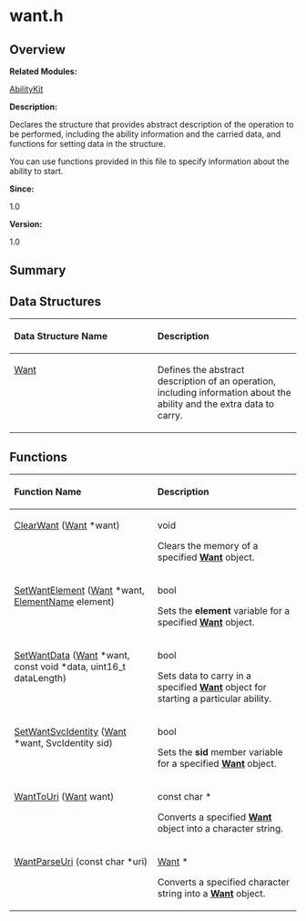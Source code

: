 # want.h<a name="ZH-CN_TOPIC_0000001054799587"></a>

## **Overview**<a name="section1966378519093528"></a>

**Related Modules:**

[AbilityKit](AbilityKit.md)

**Description:**

Declares the structure that provides abstract description of the operation to be performed, including the ability information and the carried data, and functions for setting data in the structure. 

You can use functions provided in this file to specify information about the ability to start.

**Since:**

1.0

**Version:**

1.0

## **Summary**<a name="section1112523791093528"></a>

## Data Structures<a name="nested-classes"></a>

<a name="table11835348093528"></a>
<table><thead align="left"><tr id="row642900649093528"><th class="cellrowborder" valign="top" width="50%" id="mcps1.1.3.1.1"><p id="p1324983084093528"><a name="p1324983084093528"></a><a name="p1324983084093528"></a>Data Structure Name</p>
</th>
<th class="cellrowborder" valign="top" width="50%" id="mcps1.1.3.1.2"><p id="p613769340093528"><a name="p613769340093528"></a><a name="p613769340093528"></a>Description</p>
</th>
</tr>
</thead>
<tbody><tr id="row1634031208093528"><td class="cellrowborder" valign="top" width="50%" headers="mcps1.1.3.1.1 "><p id="p2066174009093528"><a name="p2066174009093528"></a><a name="p2066174009093528"></a><a href="Want.md">Want</a></p>
</td>
<td class="cellrowborder" valign="top" width="50%" headers="mcps1.1.3.1.2 "><p id="p1906083816093528"><a name="p1906083816093528"></a><a name="p1906083816093528"></a>Defines the abstract description of an operation, including information about the ability and the extra data to carry. </p>
</td>
</tr>
</tbody>
</table>

## Functions<a name="func-members"></a>

<a name="table1610534067093528"></a>
<table><thead align="left"><tr id="row1949411591093528"><th class="cellrowborder" valign="top" width="50%" id="mcps1.1.3.1.1"><p id="p753652029093528"><a name="p753652029093528"></a><a name="p753652029093528"></a>Function Name</p>
</th>
<th class="cellrowborder" valign="top" width="50%" id="mcps1.1.3.1.2"><p id="p649253249093528"><a name="p649253249093528"></a><a name="p649253249093528"></a>Description</p>
</th>
</tr>
</thead>
<tbody><tr id="row713626832093528"><td class="cellrowborder" valign="top" width="50%" headers="mcps1.1.3.1.1 "><p id="p1511465948093528"><a name="p1511465948093528"></a><a name="p1511465948093528"></a><a href="AbilityKit.md#ga62ca448e092c81497ffdd1f0b1c56938">ClearWant</a> (<a href="Want.md">Want</a> *want)</p>
</td>
<td class="cellrowborder" valign="top" width="50%" headers="mcps1.1.3.1.2 "><p id="p2038546370093528"><a name="p2038546370093528"></a><a name="p2038546370093528"></a>void&nbsp;</p>
<p id="p177132328093528"><a name="p177132328093528"></a><a name="p177132328093528"></a>Clears the memory of a specified <strong id="b1323142701093528"><a name="b1323142701093528"></a><a name="b1323142701093528"></a><a href="Want.md">Want</a></strong> object. </p>
</td>
</tr>
<tr id="row1878033273093528"><td class="cellrowborder" valign="top" width="50%" headers="mcps1.1.3.1.1 "><p id="p1336388561093528"><a name="p1336388561093528"></a><a name="p1336388561093528"></a><a href="AbilityKit.md#ga65f4d2eab99497e496dcd493bd0d047e">SetWantElement</a> (<a href="Want.md">Want</a> *want, <a href="ElementName.md">ElementName</a> element)</p>
</td>
<td class="cellrowborder" valign="top" width="50%" headers="mcps1.1.3.1.2 "><p id="p1814493311093528"><a name="p1814493311093528"></a><a name="p1814493311093528"></a>bool&nbsp;</p>
<p id="p1869179729093528"><a name="p1869179729093528"></a><a name="p1869179729093528"></a>Sets the <strong id="b2025441398093528"><a name="b2025441398093528"></a><a name="b2025441398093528"></a>element</strong> variable for a specified <strong id="b1271515273093528"><a name="b1271515273093528"></a><a name="b1271515273093528"></a><a href="Want.md">Want</a></strong> object. </p>
</td>
</tr>
<tr id="row1651537355093528"><td class="cellrowborder" valign="top" width="50%" headers="mcps1.1.3.1.1 "><p id="p2076259577093528"><a name="p2076259577093528"></a><a name="p2076259577093528"></a><a href="AbilityKit.md#ga89a719b5f730bc5fde9f637a5ed630c9">SetWantData</a> (<a href="Want.md">Want</a> *want, const void *data, uint16_t dataLength)</p>
</td>
<td class="cellrowborder" valign="top" width="50%" headers="mcps1.1.3.1.2 "><p id="p1533105285093528"><a name="p1533105285093528"></a><a name="p1533105285093528"></a>bool&nbsp;</p>
<p id="p2017229025093528"><a name="p2017229025093528"></a><a name="p2017229025093528"></a>Sets data to carry in a specified <strong id="b535717527093528"><a name="b535717527093528"></a><a name="b535717527093528"></a><a href="Want.md">Want</a></strong> object for starting a particular ability. </p>
</td>
</tr>
<tr id="row408465509093528"><td class="cellrowborder" valign="top" width="50%" headers="mcps1.1.3.1.1 "><p id="p118274325093528"><a name="p118274325093528"></a><a name="p118274325093528"></a><a href="AbilityKit.md#gab8e5fac952fc6407f20cd9b7185d3a65">SetWantSvcIdentity</a> (<a href="Want.md">Want</a> *want, SvcIdentity sid)</p>
</td>
<td class="cellrowborder" valign="top" width="50%" headers="mcps1.1.3.1.2 "><p id="p310795849093528"><a name="p310795849093528"></a><a name="p310795849093528"></a>bool&nbsp;</p>
<p id="p1609160887093528"><a name="p1609160887093528"></a><a name="p1609160887093528"></a>Sets the <strong id="b613162487093528"><a name="b613162487093528"></a><a name="b613162487093528"></a>sid</strong> member variable for a specified <strong id="b1007041193093528"><a name="b1007041193093528"></a><a name="b1007041193093528"></a><a href="Want.md">Want</a></strong> object. </p>
</td>
</tr>
<tr id="row238410249093528"><td class="cellrowborder" valign="top" width="50%" headers="mcps1.1.3.1.1 "><p id="p2045438127093528"><a name="p2045438127093528"></a><a name="p2045438127093528"></a><a href="AbilityKit.md#ga31adc60981c10b22d0e9bbdc7126d17c">WantToUri</a> (<a href="Want.md">Want</a> want)</p>
</td>
<td class="cellrowborder" valign="top" width="50%" headers="mcps1.1.3.1.2 "><p id="p1046589400093528"><a name="p1046589400093528"></a><a name="p1046589400093528"></a>const char *&nbsp;</p>
<p id="p1018371209093528"><a name="p1018371209093528"></a><a name="p1018371209093528"></a>Converts a specified <strong id="b854825587093528"><a name="b854825587093528"></a><a name="b854825587093528"></a><a href="Want.md">Want</a></strong> object into a character string. </p>
</td>
</tr>
<tr id="row430738677093528"><td class="cellrowborder" valign="top" width="50%" headers="mcps1.1.3.1.1 "><p id="p621822145093528"><a name="p621822145093528"></a><a name="p621822145093528"></a><a href="AbilityKit.md#ga43226d0858faa92e83bea33aaf4b614c">WantParseUri</a> (const char *uri)</p>
</td>
<td class="cellrowborder" valign="top" width="50%" headers="mcps1.1.3.1.2 "><p id="p634980377093528"><a name="p634980377093528"></a><a name="p634980377093528"></a><a href="Want.md">Want</a> *&nbsp;</p>
<p id="p821576415093528"><a name="p821576415093528"></a><a name="p821576415093528"></a>Converts a specified character string into a <strong id="b1256239536093528"><a name="b1256239536093528"></a><a name="b1256239536093528"></a><a href="Want.md">Want</a></strong> object. </p>
</td>
</tr>
</tbody>
</table>

